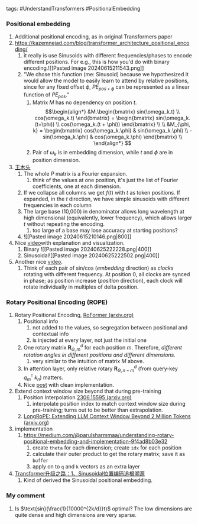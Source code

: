 tags: #UnderstandTransformers #PositionalEmbedding
### Positional embedding
1. Additional positional encoding, as in original Transformers paper
2. https://kazemnejad.com/blog/transformer_architecture_positional_encoding/
	1. it really is use Sinusoids with different frequencies/phases to encode different positions. For e.g., this is how you'd do with binary encoding.![[Pasted image 20240615211543.png]]
	2. "We chose this function (me: Sinusoid) because we hypothesized it would allow the model to easily learn to attend by relative positions, since for any fixed offset $\phi$, $PE_{pos+\phi}$ can be represented as a linear function of $PE_{pos}$."
		1. Matrix $M$ has no dependency on position $t$. $$\begin{align*} 
			&M.\begin{bmatrix} sin(\omega_k.t) \\ cos(\omega_k.t) \end{bmatrix}
						= \begin{bmatrix} sin(\omega_k.(t+\phi)) \\ cos(\omega_k.(t + \phi)) \end{bmatrix} \\
						\\
			&M_{\phi, k} = \begin{bmatrix} cos(\omega_k.\phi) & sin(\omega_k.\phi) \\ 
						-sin(\omega_k.\phi) & cos(\omega_k.\phi) \end{bmatrix} \\
			 \end{align*} $$
		 2. Pair of $\omega_k$ is in embedding dimension, while $t$ and $\phi$ are in position dimension. 
3. [王木头](https://youtu.be/GGLr-TtKguA?t=4096)
	1. The whole $P$ matrix is a Fourier expansion. 
		1. think of the values at one position, it's just the list of Fourier coefficients, one at each dimension.
	2. If we collapse all columns we get $f(t)$ with $t$ as token positions. If expanded, in the $t$ direction, we have simple sinusoids with different frequencies in each column
	3. The large base (10,000) in denominator allows long wavelength at high dimensional (equivalently, lower frequency), which allows larger $t$ without repeating the encoding.
		1. too large of a base may lose accuracy at starting positions?
	4. ![[Pasted image 20240615210146.png|800]]
4. Nice [video](https://youtu.be/T3OT8kqoqjc)with explanation and visualization. 
	1. Binary ![[Pasted image 20240625222228.png|400]]
	2. Sinusoidal![[Pasted image 20240625222502.png|400]]
5. Another nice [video](https://youtu.be/BkyEZwAf-Rw). 
	1. Think of each pair of sin/cos (*embedding* direction) as *clocks* rotating with different frequency. At position 0, all clocks are synced in phase; as position increase (*position* direction), each clock will rotate individually in multiples of delta position.

### Rotary Positional Encoding (ROPE)
1. Rotary Positional Encoding, [RoFormer (arxiv.org)](https://arxiv.org/pdf/2104.09864)
	1. Positional info
		1. not added to the values, so segregation between positional and contextual info
		2. is injected at every layer, not just the initial one
	2. One rotary matrix $\mathbf{R}_{\Theta, m}^d$ for each position $m$. Therefore, *different rotation angles in different positions and different dimensions.*
		1. very similar to the intuition of matrix $M$ above.
	3. In attention layer, only relative rotary $\mathbf{R}_{\Theta, n-m}^d$ (from query-key ${q}_m^{\intercal}\ k_n$) matters.
	4. Nice [post](https://blog.eleuther.ai/rotary-embeddings/) with clean implementation. 
2. Extend context window size beyond that during pre-training
	1. Position Interpolation [2306.15595 (arxiv.org)](https://arxiv.org/pdf/2306.15595)
		1. interpolate position index to match context window size during pre-training; turns out to be better than extrapolation.
	2. [LongRoPE: Extending LLM Context Window Beyond 2 Million Tokens (arxiv.org)](https://arxiv.org/pdf/2402.13753)
3. implementation
	1. https://medium.com/@parulsharmmaa/understanding-rotary-positional-embedding-and-implementation-9f4ad8b03e32
		1. create `theta` for each dimension; create `idx` for each position
		2. calculate their outer product to get the rotary matrix; save it as `buffer`
		3. apply on to `q` and `k` vectors as an extra layer
4. [Transformer升级之路：1、Sinusoidal位置编码追根溯源](https://spaces.ac.cn/archives/8231)
	1. Kind of derived the Sinusoidal positional embedding.

### My comment
1. Is $\text{sin}(\frac{1}{10000^{2k/d}}t)$ optimal? The low dimensions are quite dense and high dimensions are very sparse.